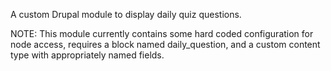 A custom Drupal module to display daily quiz questions.

NOTE: This module currently contains some hard coded configuration for node
access, requires a block named daily_question, and a custom content type with
appropriately named fields.

